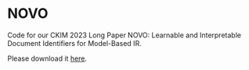 # NOVO
Code for our CKIM 2023 Long Paper NOVO: Learnable and Interpretable Document Identifiers for Model-Based IR.

Please download it [here](https://drive.google.com/file/d/1C2oheIbB9TO4WGpbYhWtRDLRTTmSoka4/view?usp=sharing).
